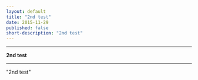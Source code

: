 ```yaml
---
layout: default
title: "2nd test"
date: 2015-11-29
published: false
short-description: "2nd test"
---
```




***
<b>2nd test</b>  

***

"2nd test"

